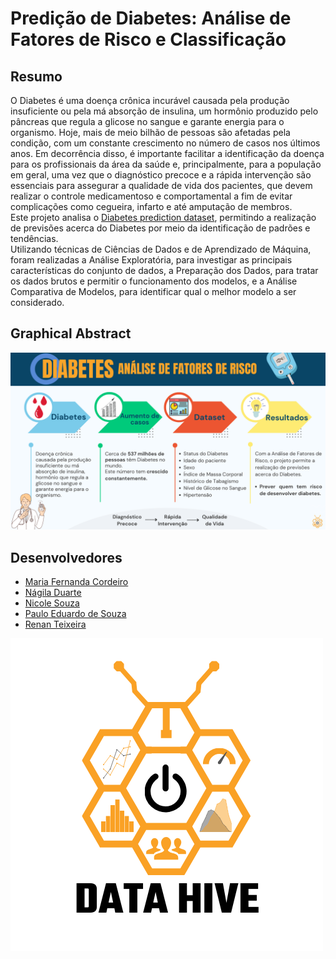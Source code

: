 # Predição de Diabetes: Análise de Fatores de Risco e Classificação

## Resumo
 O Diabetes é uma doença crônica incurável causada pela produção insuficiente ou pela má absorção de insulina, um hormônio produzido pelo pâncreas que regula a glicose no sangue e garante energia para o organismo. Hoje, mais de meio bilhão de pessoas são afetadas pela condição, com um constante crescimento no número de casos nos últimos anos. Em decorrência disso, é importante facilitar a identificação da doença para os profissionais da área da saúde e, principalmente, para a população em geral, uma vez que o diagnóstico precoce e a rápida intervenção são essenciais para assegurar a qualidade de vida dos pacientes, que devem realizar o controle medicamentoso e comportamental a fim de evitar complicações como cegueira, infarto e até amputação de membros.  
Este projeto analisa o [Diabetes prediction dataset](https://www.kaggle.com/datasets/iammustafatz/diabetes-prediction-dataset/data), permitindo a realização de previsões acerca do Diabetes por meio da identificação de padrões e tendências.  
Utilizando técnicas de Ciências de Dados e de Aprendizado de Máquina, foram realizadas a Análise Exploratória, para investigar as principais características do conjunto de dados, a Preparação dos Dados, para tratar os dados brutos e permitir o funcionamento dos modelos, e a Análise Comparativa de Modelos, para identificar qual o melhor modelo a ser considerado.  

## Graphical Abstract
![Graphical Abstract](graphical_abstract/diabetes_graphical_abstract.png)

## Desenvolvedores
 - [Maria Fernanda Cordeiro](https://github.com/Fernanda-Cordeiro)
 - [Nágila Duarte](https://github.com/NagilaDuarte)
 - [Nicole Souza](https://github.com/nicolesouzab)
 - [Paulo Eduardo de Souza](https://github.com/Paulo3078)
 - [Renan Teixeira](https://github.com/renantleite) 

![Logo](logo/data_hive_logo.png)
